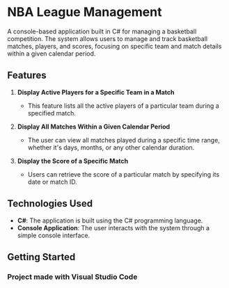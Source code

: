 # NBA League Management

A console-based application built in C# for managing a basketball competition. The system allows users to manage and track basketball matches, players, and scores, focusing on specific team and match details within a given calendar period.

## Features

1. **Display Active Players for a Specific Team in a Match**  
   - This feature lists all the active players of a particular team during a specified match.
   
2. **Display All Matches Within a Given Calendar Period**  
   - The user can view all matches played during a specific time range, whether it's days, months, or any other calendar duration.
   
3. **Display the Score of a Specific Match**  
   - Users can retrieve the score of a particular match by specifying its date or match ID.

## Technologies Used

- **C#**: The application is built using the C# programming language.
- **Console Application**: The user interacts with the system through a simple console interface.

## Getting Started

### Project made with Visual Studio Code
